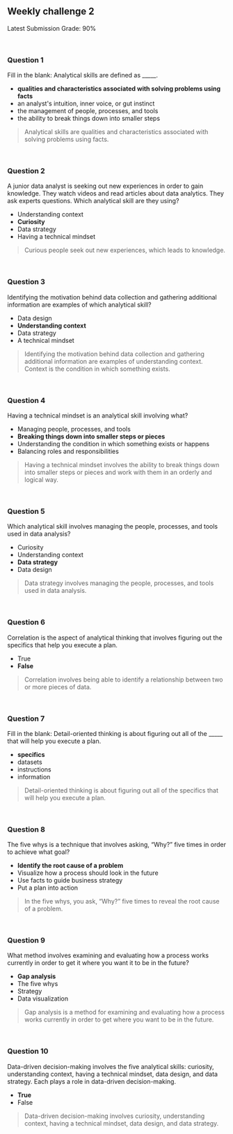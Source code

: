 ## Weekly challenge 2

Latest Submission Grade: 90%

&nbsp;

### Question 1

Fill in the blank: Analytical skills are defined as _____. 

* **qualities and characteristics associated with solving problems using facts**
* an analyst's intuition, inner voice, or gut instinct
* the management of people, processes, and tools 
* the ability to break things down into smaller steps

> Analytical skills are qualities and characteristics associated with solving problems using facts.

&nbsp;

### Question 2

A junior data analyst is seeking out new experiences in order to gain knowledge. They watch videos and read articles about data analytics. They ask experts questions. Which analytical skill are they using?

* Understanding context 
* **Curiosity**
* Data strategy
* Having a technical mindset

> Curious people seek out new experiences, which leads to knowledge.

&nbsp;

### Question 3

Identifying the motivation behind data collection and gathering additional information are examples of which analytical skill?

* Data design
* **Understanding context**
* Data strategy 
* A technical mindset

> Identifying the motivation behind data collection and gathering additional information are examples of understanding context. Context is the condition in which something exists.

&nbsp;

### Question 4

Having a technical mindset is an analytical skill involving what?

* Managing people, processes, and tools 
* **Breaking things down into smaller steps or pieces**
* Understanding the condition in which something exists or happens
* Balancing roles and responsibilities

> Having a technical mindset involves the ability to break things down into smaller steps or pieces and work with them in an orderly and logical way.

&nbsp;

### Question 5

Which analytical skill involves managing the people, processes, and tools used in data analysis? 

* Curiosity
* Understanding context
* **Data strategy** 
* Data design 

> Data strategy involves managing the people, processes, and tools used in data analysis.

&nbsp;

### Question 6

Correlation is the aspect of analytical thinking that involves figuring out the specifics that help you execute a plan.

* True
* **False**

> Correlation involves being able to identify a relationship between two or more pieces of data.

&nbsp;

### Question 7

Fill in the blank: Detail-oriented thinking is about figuring out all of the _____ that will help you execute a plan. 

* **specifics**
* datasets
* instructions
* information

> Detail-oriented thinking is about figuring out all of the specifics that will help you execute a plan.

&nbsp;

### Question 8

The five whys is a technique that involves asking, “Why?” five times in order to achieve what goal?

* **Identify the root cause of a problem**
* Visualize how a process should look in the future
* Use facts to guide business strategy
* Put a plan into action

> In the five whys, you ask, “Why?” five times to reveal the root cause of a problem.  

&nbsp;

### Question 9

What method involves examining and evaluating how a process works currently in order to get it where you want it to be in the future?

* **Gap analysis** 
* The five whys
* Strategy
* Data visualization

> Gap analysis is a method for examining and evaluating how a process works currently in order to get where you want to be in the future.

&nbsp;

### Question 10

Data-driven decision-making involves the five analytical skills: curiosity, understanding context, having a technical mindset, data design, and data strategy. Each plays a role in data-driven decision-making.

* **True**
* False

> Data-driven decision-making involves curiosity, understanding context, having a technical mindset, data design, and data strategy.